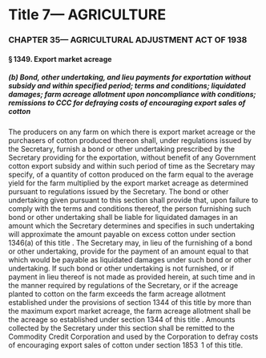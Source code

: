 
# Title 7— AGRICULTURE
### CHAPTER 35— AGRICULTURAL ADJUSTMENT ACT OF 1938
#### § 1349. Export market acreage
##### (b) Bond, other undertaking, and lieu payments for exportation without subsidy and within specified period; terms and conditions; liquidated damages; farm acreage allotment upon noncompliance with conditions; remissions to CCC for defraying costs of encouraging export sales of cotton

The producers on any farm on which there is export market acreage or the purchasers of cotton produced thereon shall, under regulations issued by the Secretary, furnish a bond or other undertaking prescribed by the Secretary providing for the exportation, without benefit of any Government cotton export subsidy and within such period of time as the Secretary may specify, of a quantity of cotton produced on the farm equal to the average yield for the farm multiplied by the export market acreage as determined pursuant to regulations issued by the Secretary. The bond or other undertaking given pursuant to this section shall provide that, upon failure to comply with the terms and conditions thereof, the person furnishing such bond or other undertaking shall be liable for liquidated damages in an amount which the Secretary determines and specifies in such undertaking will approximate the amount payable on excess cotton under section 1346(a) of this title . The Secretary may, in lieu of the furnishing of a bond or other undertaking, provide for the payment of an amount equal to that which would be payable as liquidated damages under such bond or other undertaking. If such bond or other undertaking is not furnished, or if payment in lieu thereof is not made as provided herein, at such time and in the manner required by regulations of the Secretary, or if the acreage planted to cotton on the farm exceeds the farm acreage allotment established under the provisions of section 1344 of this title by more than the maximum export market acreage, the farm acreage allotment shall be the acreage so established under section 1344 of this title . Amounts collected by the Secretary under this section shall be remitted to the Commodity Credit Corporation and used by the Corporation to defray costs of encouraging export sales of cotton under section 1853  1 of this title.
